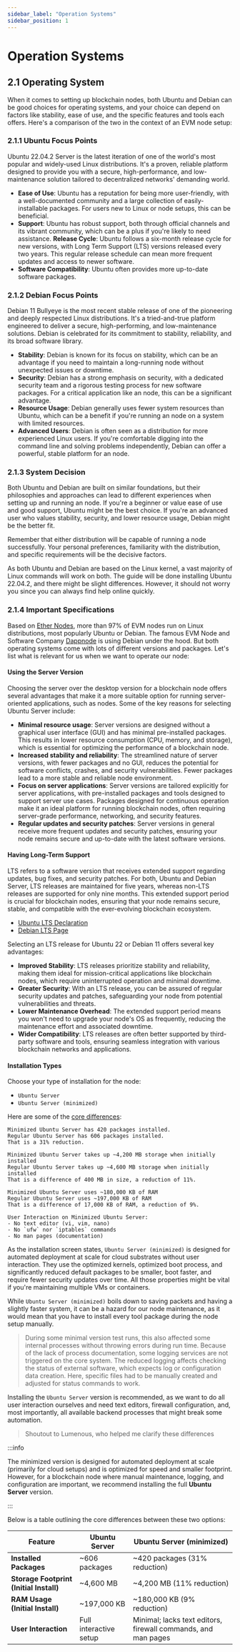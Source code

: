 ```yaml
---
sidebar_label: "Operation Systems"
sidebar_position: 1
---
```


# Operation Systems

## 2.1 Operating System

When it comes to setting up blockchain nodes, both Ubuntu and Debian can be good choices for operating systems, and your choice can depend on factors like stability, ease of use, and the specific features and tools each offers. Here's a comparison of the two in the context of an EVM node setup:

### 2.1.1 Ubuntu Focus Points

Ubuntu 22.04.2 Server is the latest iteration of one of the world's most popular and widely-used Linux distributions. It's a proven, reliable platform designed to provide you with a secure, high-performance, and low-maintenance solution tailored to decentralized networks' demanding world.

- **Ease of Use**: Ubuntu has a reputation for being more user-friendly, with a well-documented community and a large collection of easily-installable packages. For users new to Linux or node setups, this can be beneficial.
- **Support**: Ubuntu has robust support, both through official channels and its vibrant community, which can be a plus if you're likely to need assistance.
  **Release Cycle**: Ubuntu follows a six-month release cycle for new versions, with Long Term Support (LTS) versions released every two years. This regular release schedule can mean more frequent updates and access to newer software.
- **Software Compatibility**: Ubuntu often provides more up-to-date software packages.

### 2.1.2 Debian Focus Points

Debian 11 Bullyeye is the most recent stable release of one of the pioneering and deeply respected Linux distributions. It's a tried-and-true platform engineered to deliver a secure, high-performing, and low-maintenance solutions. Debian is celebrated for its commitment to stability, reliability, and its broad software library.

- **Stability**: Debian is known for its focus on stability, which can be an advantage if you need to maintain a long-running node without unexpected issues or downtime.
- **Security**: Debian has a strong emphasis on security, with a dedicated security team and a rigorous testing process for new software packages. For a critical application like an node, this can be a significant advantage.
- **Resource Usage**: Debian generally uses fewer system resources than Ubuntu, which can be a benefit if you're running an node on a system with limited resources.
- **Advanced Users**: Debian is often seen as a distribution for more experienced Linux users. If you're comfortable digging into the command line and solving problems independently, Debian can offer a powerful, stable platform for an node.

### 2.1.3 System Decision

Both Ubuntu and Debian are built on similar foundations, but their philosophies and approaches can lead to different experiences when setting up and running an node. If you're a beginner or value ease of use and good support, Ubuntu might be the best choice. If you're an advanced user who values stability, security, and lower resource usage, Debian might be the better fit.

Remember that either distribution will be capable of running a node successfully. Your personal preferences, familiarity with the distribution, and specific requirements will be the decisive factors.

As both Ubuntu and Debian are based on the Linux kernel, a vast majority of Linux commands will work on both. The guide will be done installing Ubuntu 22.04.2, and there might be slight differences. However, it should not worry you since you can always find help online quickly.

### 2.1.4 Important Specifications

Based on [Ether Nodes](https://www.ethernodes.org/os), more than 97% of EVM nodes run on Linux distributions, most popularly Ubuntu or Debian. The famous EVM Node and Software Company [Dappnode](https://dappnode.com/) is using Debian under the hood. But both operating systems come with lots of different versions and packages. Let's list what is relevant for us when we want to operate our node:

#### Using the Server Version

Choosing the server over the desktop version for a blockchain node offers several advantages that make it a more suitable option for running server-oriented applications, such as nodes. Some of the key reasons for selecting Ubuntu Server include:

- **Minimal resource usage**: Server versions are designed without a graphical user interface (GUI) and has minimal pre-installed packages. This results in lower resource consumption (CPU, memory, and storage), which is essential for optimizing the performance of a blockchain node.
- **Increased stability and reliability**: The streamlined nature of server versions, with fewer packages and no GUI, reduces the potential for software conflicts, crashes, and security vulnerabilities. Fewer packages lead to a more stable and reliable node environment.
- **Focus on server applications**: Server versions are tailored explicitly for server applications, with pre-installed packages and tools designed to support server use cases. Packages designed for continuous operation make it an ideal platform for running blockchain nodes, often requiring server-grade performance, networking, and security features.
- **Regular updates and security patches**: Server versions in general receive more frequent updates and security patches, ensuring your node remains secure and up-to-date with the latest software versions.

#### Having Long-Term Support

LTS refers to a software version that receives extended support regarding updates, bug fixes, and security patches. For both, Ubuntu and Debian Server, LTS releases are maintained for five years, whereas non-LTS releases are supported for only nine months. This extended support period is crucial for blockchain nodes, ensuring that your node remains secure, stable, and compatible with the ever-evolving blockchain ecosystem.

- [Ubuntu LTS Declaration](https://wiki.ubuntuusers.de/Long_Term_Support/)
- [Debian LTS Page](https://wiki.debian.org/LTS)

Selecting an LTS release for Ubuntu 22 or Debian 11 offers several key advantages:

- **Improved Stability**: LTS releases prioritize stability and reliability, making them ideal for mission-critical applications like blockchain nodes, which require uninterrupted operation and minimal downtime.
- **Greater Security**: With an LTS release, you can be assured of regular security updates and patches, safeguarding your node from potential vulnerabilities and threats.
- **Lower Maintenance Overhead**: The extended support period means you won't need to upgrade your node's OS as frequently, reducing the maintenance effort and associated downtime.
- **Wider Compatibility**: LTS releases are often better supported by third-party software and tools, ensuring seamless integration with various blockchain networks and applications.

#### Installation Types

<!--TODO: reorg and rewrite-->

Choose your type of installation for the node:

- `Ubuntu Server`
- `Ubuntu Server (minimized)`

Here are some of the [core differences](https://ubuntuforums.org/showthread.php?t=2474104):

```text
Minimized Ubuntu Server has 420 packages installed.
Regular Ubuntu Server has 606 packages installed.
That is a 31% reduction.

Minimized Ubuntu Server takes up ~4,200 MB storage when initially installed
Regular Ubuntu Server takes up ~4,600 MB storage when initially installed
That is a difference of 400 MB in size, a reduction of 11%.

Minimized Ubuntu Server uses ~180,000 KB of RAM
Regular Ubuntu Server uses ~197,000 KB of RAM
That is a difference of 17,000 KB of RAM, a reduction of 9%.

User Interaction on Minimized Ubuntu Server:
- No text editor (vi, vim, nano)
- No `ufw` nor `iptables` commands
- No man pages (documentation)
```

As the installation screen states, `Ubuntu Server (minimized)` is designed for automated deployment at scale for cloud substrates without user interaction. They use the optimized kernels, optimized boot process, and significantly reduced default packages to be smaller, boot faster, and require fewer security updates over time. All those properties might be vital if you're maintaining multiple VMs or containers.

While `Ubuntu Server (minimized)` boils down to saving packets and having a slightly faster system, it can be a hazard for our node maintenance, as it would mean that you have to install every tool package during the node setup manually.

> During some minimal version test runs, this also affected some internal processes without throwing errors during run time. Because of the lack of process documentation, some logging services are not triggered on the core system. The reduced logging affects checking the status of external software, which expects log or configuration data creation. Here, specific files had to be manually created and adjusted for status commands to work.

Installing the `Ubuntu Server` version is recommended, as we want to do all user interaction ourselves and need text editors, firewall configuration, and, most importantly, all available backend processes that might break some automation.

> Shoutout to Lumenous, who helped me clarify these differences

:::info

The minimized version is designed for automated deployment at scale (primarily for cloud setups) and is optimized for speed and smaller footprint. However, for a blockchain node where manual maintenance, logging, and configuration are important, we recommend installing the full **Ubuntu Server** version.

:::

Below is a table outlining the core differences between these two options:

| Feature                                 | Ubuntu Server          | Ubuntu Server (minimized)                                     |
| --------------------------------------- | ---------------------- | ------------------------------------------------------------- |
| **Installed Packages**                  | ~606 packages          | ~420 packages (31% reduction)                                 |
| **Storage Footprint (Initial Install)** | ~4,600 MB              | ~4,200 MB (11% reduction)                                     |
| **RAM Usage (Initial Install)**         | ~197,000 KB            | ~180,000 KB (9% reduction)                                    |
| **User Interaction**                    | Full interactive setup | Minimal; lacks text editors, firewall commands, and man pages |

